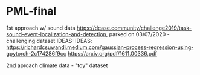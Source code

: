 # PML-final

1st approach w/ sound data https://dcase.community/challenge2019/task-sound-event-localization-and-detection, parked on 03/07/2020 - challenging dataset
IDEAS: IDEAS: https://richardcsuwandi.medium.com/gaussian-process-regression-using-gpytorch-2c174286f9cc 
https://arxiv.org/pdf/1611.00336.pdf


2nd aproach climate data - "toy" dataset
